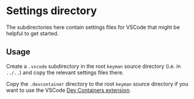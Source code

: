 # Settings directory

The subdirectories here contain settings files for VSCode that might be helpful to get started.

## Usage

Create a `.vscode` subdirectory in the root `keyman` source directory (i.e. in `../..`) and copy
the relevant settings files there.

Copy the `.devcontainer` directory to the root `keyman` source directory if you
want to use the VSCode [Dev Containers extension](https://marketplace.visualstudio.com/items?itemName=ms-vscode-remote.remote-containers).
